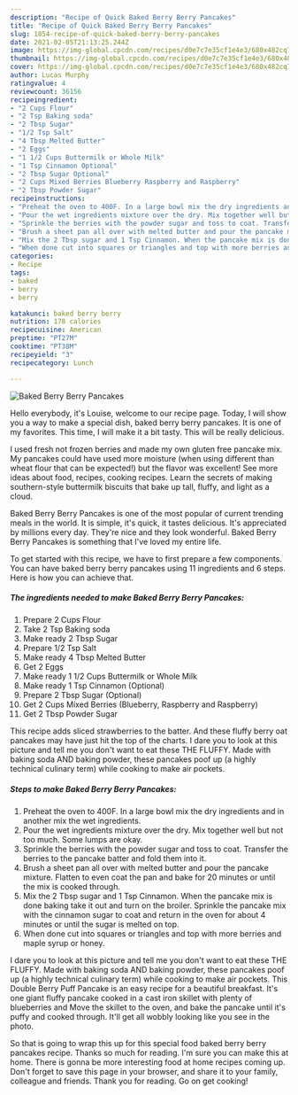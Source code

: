 ```yaml
---
description: "Recipe of Quick Baked Berry Berry Pancakes"
title: "Recipe of Quick Baked Berry Berry Pancakes"
slug: 1854-recipe-of-quick-baked-berry-berry-pancakes
date: 2021-02-05T21:13:25.244Z
image: https://img-global.cpcdn.com/recipes/d0e7c7e35cf1e4e3/680x482cq70/baked-berry-berry-pancakes-recipe-main-photo.jpg
thumbnail: https://img-global.cpcdn.com/recipes/d0e7c7e35cf1e4e3/680x482cq70/baked-berry-berry-pancakes-recipe-main-photo.jpg
cover: https://img-global.cpcdn.com/recipes/d0e7c7e35cf1e4e3/680x482cq70/baked-berry-berry-pancakes-recipe-main-photo.jpg
author: Lucas Murphy
ratingvalue: 4
reviewcount: 36156
recipeingredient:
- "2 Cups Flour"
- "2 Tsp Baking soda"
- "2 Tbsp Sugar"
- "1/2 Tsp Salt"
- "4 Tbsp Melted Butter"
- "2 Eggs"
- "1 1/2 Cups Buttermilk or Whole Milk"
- "1 Tsp Cinnamon Optional"
- "2 Tbsp Sugar Optional"
- "2 Cups Mixed Berries Blueberry Raspberry and Raspberry"
- "2 Tbsp Powder Sugar"
recipeinstructions:
- "Preheat the oven to 400F. In a large bowl mix the dry ingredients and in another mix the wet ingredients."
- "Pour the wet ingredients mixture over the dry. Mix together well but not too much. Some lumps are okay."
- "Sprinkle the berries with the powder sugar and toss to coat. Transfer the berries to the pancake batter and fold them into it."
- "Brush a sheet pan all over with melted butter and pour the pancake mixture. Flatten to even coat the pan and bake for 20 minutes or until the mix is cooked through."
- "Mix the 2 Tbsp sugar and 1 Tsp Cinnamon. When the pancake mix is done baking take it out and turn on the broiler. Sprinkle the pancake mix with the cinnamon sugar to coat and return in the oven for about 4 minutes or until the sugar is melted on top."
- "When done cut into squares or triangles and top with more berries and maple syrup or honey."
categories:
- Recipe
tags:
- baked
- berry
- berry

katakunci: baked berry berry 
nutrition: 178 calories
recipecuisine: American
preptime: "PT27M"
cooktime: "PT38M"
recipeyield: "3"
recipecategory: Lunch

---
```



![Baked Berry Berry Pancakes](https://img-global.cpcdn.com/recipes/d0e7c7e35cf1e4e3/680x482cq70/baked-berry-berry-pancakes-recipe-main-photo.jpg)

Hello everybody, it's Louise, welcome to our recipe page. Today, I will show you a way to make a special dish, baked berry berry pancakes. It is one of my favorites. This time, I will make it a bit tasty. This will be really delicious.

I used fresh not frozen berries and made my own gluten free pancake mix. My pancakes could have used more moisture (when using different than wheat flour that can be expected!) but the flavor was excellent! See more ideas about food, recipes, cooking recipes. Learn the secrets of making southern-style buttermilk biscuits that bake up tall, fluffy, and light as a cloud.

Baked Berry Berry Pancakes is one of the most popular of current trending meals in the world. It is simple, it's quick, it tastes delicious. It's appreciated by millions every day. They're nice and they look wonderful. Baked Berry Berry Pancakes is something that I've loved my entire life.


To get started with this recipe, we have to first prepare a few components. You can have baked berry berry pancakes using 11 ingredients and 6 steps. Here is how you can achieve that.

<!--inarticleads1-->

##### The ingredients needed to make Baked Berry Berry Pancakes:

1. Prepare 2 Cups Flour
1. Take 2 Tsp Baking soda
1. Make ready 2 Tbsp Sugar
1. Prepare 1/2 Tsp Salt
1. Make ready 4 Tbsp Melted Butter
1. Get 2 Eggs
1. Make ready 1 1/2 Cups Buttermilk or Whole Milk
1. Make ready 1 Tsp Cinnamon (Optional)
1. Prepare 2 Tbsp Sugar (Optional)
1. Get 2 Cups Mixed Berries (Blueberry, Raspberry and Raspberry)
1. Get 2 Tbsp Powder Sugar


This recipe adds sliced strawberries to the batter. And these fluffy berry oat pancakes may have just hit the top of the charts. I dare you to look at this picture and tell me you don&#39;t want to eat these THE FLUFFY. Made with baking soda AND baking powder, these pancakes poof up (a highly technical culinary term) while cooking to make air pockets. 

<!--inarticleads2-->

##### Steps to make Baked Berry Berry Pancakes:

1. Preheat the oven to 400F. In a large bowl mix the dry ingredients and in another mix the wet ingredients.
1. Pour the wet ingredients mixture over the dry. Mix together well but not too much. Some lumps are okay.
1. Sprinkle the berries with the powder sugar and toss to coat. Transfer the berries to the pancake batter and fold them into it.
1. Brush a sheet pan all over with melted butter and pour the pancake mixture. Flatten to even coat the pan and bake for 20 minutes or until the mix is cooked through.
1. Mix the 2 Tbsp sugar and 1 Tsp Cinnamon. When the pancake mix is done baking take it out and turn on the broiler. Sprinkle the pancake mix with the cinnamon sugar to coat and return in the oven for about 4 minutes or until the sugar is melted on top.
1. When done cut into squares or triangles and top with more berries and maple syrup or honey.


I dare you to look at this picture and tell me you don&#39;t want to eat these THE FLUFFY. Made with baking soda AND baking powder, these pancakes poof up (a highly technical culinary term) while cooking to make air pockets. This Double Berry Puff Pancake is an easy recipe for a beautiful breakfast. It&#39;s one giant fluffy pancake cooked in a cast iron skillet with plenty of blueberries and Move the skillet to the oven, and bake the pancake until it&#39;s puffy and cooked through. It&#39;ll get all wobbly looking like you see in the photo. 

So that is going to wrap this up for this special food baked berry berry pancakes recipe. Thanks so much for reading. I'm sure you can make this at home. There is gonna be more interesting food at home recipes coming up. Don't forget to save this page in your browser, and share it to your family, colleague and friends. Thank you for reading. Go on get cooking!
